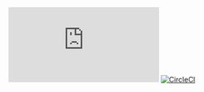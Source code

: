 ![Coverage Badge](https://img.shields.io/endpoint?url=https://gist.githubusercontent.com/<ishimweeli>/<GIST_SECRET>/raw/<realServer2>__heads_main.json)
[![CircleCI](https://circleci.com/gh/ishimweeli/realServer2/tree/main.svg?style=svg)](https://circleci.com/gh/ishimweeli/realServer2/tree/main)

